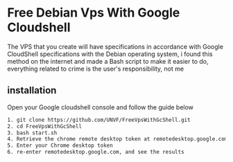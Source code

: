 # Free Debian Vps With Google Cloudshell

The VPS that you create will have specifications in accordance with Google CloudShell specifications with the Debian operating system, i found this method on the internet and made a Bash script to make it easier to do, everything related to crime is the user's responsibility, not me

## installation

Open your Google cloudshell console and follow the guide below

```bash
1. git clone https://github.com/UNVF/FreeVpsWithGcShell.git
2. cd FreeVpsWithGcShell
3. bash start.sh
4. Retrieve the chrome remote desktop token at remotedesktop.google.com
5. Enter your Chrome desktop token
6. re-enter remotedesktop.google.com, and see the results 


